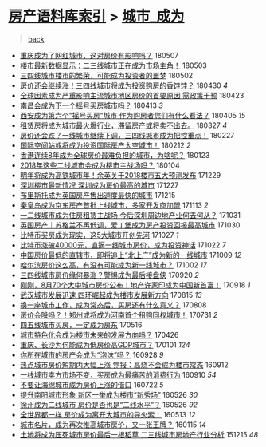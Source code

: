 [房产语料库索引](../../README.md)  > [城市_成为](城市_成为.md)
====
> [back](../README.md)

- [重庆成为了网红城市，这对房价有影响吗？](http://jkwz.applinzi.com/ittc/7100308976032023558.html#%E9%87%8D%E5%BA%86%E6%88%90%E4%B8%BA%E4%BA%86%E7%BD%91%E7%BA%A2%E5%9F%8E%E5%B8%82%EF%BC%8C%E8%BF%99%E5%AF%B9%E6%88%BF%E4%BB%B7%E6%9C%89%E5%BD%B1%E5%93%8D%E5%90%97%EF%BC%9F) 180507  
- [楼市最新数据显示：二三线城市正在成为市场主角！](http://jkwz.applinzi.com/ittc/7098925507985015818.html#%E6%A5%BC%E5%B8%82%E6%9C%80%E6%96%B0%E6%95%B0%E6%8D%AE%E6%98%BE%E7%A4%BA%EF%BC%9A%E4%BA%8C%E4%B8%89%E7%BA%BF%E5%9F%8E%E5%B8%82%E6%AD%A3%E5%9C%A8%E6%88%90%E4%B8%BA%E5%B8%82%E5%9C%BA%E4%B8%BB%E8%A7%92%EF%BC%81) 180503  
- [三四线城市楼市的繁荣，可能成为投资者的噩梦](http://jkwz.applinzi.com/ittc/7098456298209412103.html#%E4%B8%89%E5%9B%9B%E7%BA%BF%E5%9F%8E%E5%B8%82%E6%A5%BC%E5%B8%82%E7%9A%84%E7%B9%81%E8%8D%A3%EF%BC%8C%E5%8F%AF%E8%83%BD%E6%88%90%E4%B8%BA%E6%8A%95%E8%B5%84%E8%80%85%E7%9A%84%E5%99%A9%E6%A2%A6) 180502  
- [房价还会继续涨！三四线城市将成为投资购房的香饽饽？](http://jkwz.applinzi.com/ittc/7096994900975551505.html#%E6%88%BF%E4%BB%B7%E8%BF%98%E4%BC%9A%E7%BB%A7%E7%BB%AD%E6%B6%A8%EF%BC%81%E4%B8%89%E5%9B%9B%E7%BA%BF%E5%9F%8E%E5%B8%82%E5%B0%86%E6%88%90%E4%B8%BA%E6%8A%95%E8%B5%84%E8%B4%AD%E6%88%BF%E7%9A%84%E9%A6%99%E9%A5%BD%E9%A5%BD%EF%BC%9F) 180430 *4* 
- [全球因素成为严重影响主流城市地区房价的首要原因 需政策干预](http://jkwz.applinzi.com/ittc/7095106556289090567.html#%E5%85%A8%E7%90%83%E5%9B%A0%E7%B4%A0%E6%88%90%E4%B8%BA%E4%B8%A5%E9%87%8D%E5%BD%B1%E5%93%8D%E4%B8%BB%E6%B5%81%E5%9F%8E%E5%B8%82%E5%9C%B0%E5%8C%BA%E6%88%BF%E4%BB%B7%E7%9A%84%E9%A6%96%E8%A6%81%E5%8E%9F%E5%9B%A0+%E9%9C%80%E6%94%BF%E7%AD%96%E5%B9%B2%E9%A2%84) 180423  
- [南昌会成为下一个摇号买房城市吗？](http://jkwz.applinzi.com/ittc/7091481879104717831.html#%E5%8D%97%E6%98%8C%E4%BC%9A%E6%88%90%E4%B8%BA%E4%B8%8B%E4%B8%80%E4%B8%AA%E6%91%87%E5%8F%B7%E4%B9%B0%E6%88%BF%E5%9F%8E%E5%B8%82%E5%90%97%EF%BC%9F) 180413 *3* 
- [西安成为第六个&quot;摇号买房&quot;城市 作为购房者您们有什么看法？](http://jkwz.applinzi.com/ittc/7088185831875675153.html#%E8%A5%BF%E5%AE%89%E6%88%90%E4%B8%BA%E7%AC%AC%E5%85%AD%E4%B8%AA%26quot%3B%E6%91%87%E5%8F%B7%E4%B9%B0%E6%88%BF%26quot%3B%E5%9F%8E%E5%B8%82+%E4%BD%9C%E4%B8%BA%E8%B4%AD%E6%88%BF%E8%80%85%E6%82%A8%E4%BB%AC%E6%9C%89%E4%BB%80%E4%B9%88%E7%9C%8B%E6%B3%95%EF%BC%9F) 180405 *15* 
- [租赁房将成为城市最火爆行业，滞留房产或将卖不出去。](http://jkwz.applinzi.com/ittc/7085255909687428102.html#%E7%A7%9F%E8%B5%81%E6%88%BF%E5%B0%86%E6%88%90%E4%B8%BA%E5%9F%8E%E5%B8%82%E6%9C%80%E7%81%AB%E7%88%86%E8%A1%8C%E4%B8%9A%EF%BC%8C%E6%BB%9E%E7%95%99%E6%88%BF%E4%BA%A7%E6%88%96%E5%B0%86%E5%8D%96%E4%B8%8D%E5%87%BA%E5%8E%BB%E3%80%82) 180327 *4* 
- [房价还会跌？一线城市继续下调，三四线城市成为把控重点！](http://jkwz.applinzi.com/ittc/7074704810299622416.html#%E6%88%BF%E4%BB%B7%E8%BF%98%E4%BC%9A%E8%B7%8C%EF%BC%9F%E4%B8%80%E7%BA%BF%E5%9F%8E%E5%B8%82%E7%BB%A7%E7%BB%AD%E4%B8%8B%E8%B0%83%EF%BC%8C%E4%B8%89%E5%9B%9B%E7%BA%BF%E5%9F%8E%E5%B8%82%E6%88%90%E4%B8%BA%E6%8A%8A%E6%8E%A7%E9%87%8D%E7%82%B9%EF%BC%81) 180227  
- [国际空间站或将成为投资国际房产太空城市！](http://jkwz.applinzi.com/ittc/7069149475312763914.html#%E5%9B%BD%E9%99%85%E7%A9%BA%E9%97%B4%E7%AB%99%E6%88%96%E5%B0%86%E6%88%90%E4%B8%BA%E6%8A%95%E8%B5%84%E5%9B%BD%E9%99%85%E6%88%BF%E4%BA%A7%E5%A4%AA%E7%A9%BA%E5%9F%8E%E5%B8%82%EF%BC%81) 180212 *2* 
- [香港连续8年成为全球房价最难负担的城市，为啥呢？](http://jkwz.applinzi.com/ittc/7061895129508348938.html#%E9%A6%99%E6%B8%AF%E8%BF%9E%E7%BB%AD8%E5%B9%B4%E6%88%90%E4%B8%BA%E5%85%A8%E7%90%83%E6%88%BF%E4%BB%B7%E6%9C%80%E9%9A%BE%E8%B4%9F%E6%8B%85%E7%9A%84%E5%9F%8E%E5%B8%82%EF%BC%8C%E4%B8%BA%E5%95%A5%E5%91%A2%EF%BC%9F) 180123  
- [2018年这些二线城市会成为楼市主战场吗？](http://jkwz.applinzi.com/ittc/7054816246132900881.html#2018%E5%B9%B4%E8%BF%99%E4%BA%9B%E4%BA%8C%E7%BA%BF%E5%9F%8E%E5%B8%82%E4%BC%9A%E6%88%90%E4%B8%BA%E6%A5%BC%E5%B8%82%E4%B8%BB%E6%88%98%E5%9C%BA%E5%90%97%EF%BC%9F) 180104  
- [明年将成为高铁城市年！余英关于2018楼市五大预测发布](http://jkwz.applinzi.com/ittc/7052448188353479697.html#%E6%98%8E%E5%B9%B4%E5%B0%86%E6%88%90%E4%B8%BA%E9%AB%98%E9%93%81%E5%9F%8E%E5%B8%82%E5%B9%B4%EF%BC%81%E4%BD%99%E8%8B%B1%E5%85%B3%E4%BA%8E2018%E6%A5%BC%E5%B8%82%E4%BA%94%E5%A4%A7%E9%A2%84%E6%B5%8B%E5%8F%91%E5%B8%83) 171229  
- [深圳楼市最新情况 深圳成为房价最高的城市](http://jkwz.applinzi.com/ittc/7051725571908699152.html#%E6%B7%B1%E5%9C%B3%E6%A5%BC%E5%B8%82%E6%9C%80%E6%96%B0%E6%83%85%E5%86%B5+%E6%B7%B1%E5%9C%B3%E6%88%90%E4%B8%BA%E6%88%BF%E4%BB%B7%E6%9C%80%E9%AB%98%E7%9A%84%E5%9F%8E%E5%B8%82) 171227  
- [布里斯托成为英国房产售出速度最快的城市](http://jkwz.applinzi.com/ittc/7047304010116105232.html#%E5%B8%83%E9%87%8C%E6%96%AF%E6%89%98%E6%88%90%E4%B8%BA%E8%8B%B1%E5%9B%BD%E6%88%BF%E4%BA%A7%E5%94%AE%E5%87%BA%E9%80%9F%E5%BA%A6%E6%9C%80%E5%BF%AB%E7%9A%84%E5%9F%8E%E5%B8%82) 171215  
- [秦皇岛成为京东房产首批上线城市，多家开发商加盟](http://jkwz.applinzi.com/ittc/7035433666455536656.html#%E7%A7%A6%E7%9A%87%E5%B2%9B%E6%88%90%E4%B8%BA%E4%BA%AC%E4%B8%9C%E6%88%BF%E4%BA%A7%E9%A6%96%E6%89%B9%E4%B8%8A%E7%BA%BF%E5%9F%8E%E5%B8%82%EF%BC%8C%E5%A4%9A%E5%AE%B6%E5%BC%80%E5%8F%91%E5%95%86%E5%8A%A0%E7%9B%9F) 171113 *2* 
- [一二线城市成为住房租赁主战场 今后深圳周边地产业何去何从？](http://jkwz.applinzi.com/ittc/7030539550181557265.html#%E4%B8%80%E4%BA%8C%E7%BA%BF%E5%9F%8E%E5%B8%82%E6%88%90%E4%B8%BA%E4%BD%8F%E6%88%BF%E7%A7%9F%E8%B5%81%E4%B8%BB%E6%88%98%E5%9C%BA+%E4%BB%8A%E5%90%8E%E6%B7%B1%E5%9C%B3%E5%91%A8%E8%BE%B9%E5%9C%B0%E4%BA%A7%E4%B8%9A%E4%BD%95%E5%8E%BB%E4%BD%95%E4%BB%8E%EF%BC%9F) 171031  
- [英国房产｜苏格兰不再低调，爱丁堡成为房产投资回报最高城市](http://jkwz.applinzi.com/ittc/7030254739214828561.html#%E8%8B%B1%E5%9B%BD%E6%88%BF%E4%BA%A7%EF%BD%9C%E8%8B%8F%E6%A0%BC%E5%85%B0%E4%B8%8D%E5%86%8D%E4%BD%8E%E8%B0%83%EF%BC%8C%E7%88%B1%E4%B8%81%E5%A0%A1%E6%88%90%E4%B8%BA%E6%88%BF%E4%BA%A7%E6%8A%95%E8%B5%84%E5%9B%9E%E6%8A%A5%E6%9C%80%E9%AB%98%E5%9F%8E%E5%B8%82) 171030  
- [比特币买房成为现实，这5大城市开创先河](http://jkwz.applinzi.com/ittc/7029126153653191696.html#%E6%AF%94%E7%89%B9%E5%B8%81%E4%B9%B0%E6%88%BF%E6%88%90%E4%B8%BA%E7%8E%B0%E5%AE%9E%EF%BC%8C%E8%BF%995%E5%A4%A7%E5%9F%8E%E5%B8%82%E5%BC%80%E5%88%9B%E5%85%88%E6%B2%B3) 171027 *1* 
- [比特币涨破40000元，直逼一线城市房价，成为投资神话](http://jkwz.applinzi.com/ittc/7027372962590753808.html#%E6%AF%94%E7%89%B9%E5%B8%81%E6%B6%A8%E7%A0%B440000%E5%85%83%EF%BC%8C%E7%9B%B4%E9%80%BC%E4%B8%80%E7%BA%BF%E5%9F%8E%E5%B8%82%E6%88%BF%E4%BB%B7%EF%BC%8C%E6%88%90%E4%B8%BA%E6%8A%95%E8%B5%84%E7%A5%9E%E8%AF%9D) 171022 *7* 
- [中国房价最低的直辖市，即将追上“北上广”成为新的一线城市](http://jkwz.applinzi.com/ittc/7022487391988876304.html#%E4%B8%AD%E5%9B%BD%E6%88%BF%E4%BB%B7%E6%9C%80%E4%BD%8E%E7%9A%84%E7%9B%B4%E8%BE%96%E5%B8%82%EF%BC%8C%E5%8D%B3%E5%B0%86%E8%BF%BD%E4%B8%8A%E2%80%9C%E5%8C%97%E4%B8%8A%E5%B9%BF%E2%80%9D%E6%88%90%E4%B8%BA%E6%96%B0%E7%9A%84%E4%B8%80%E7%BA%BF%E5%9F%8E%E5%B8%82) 171009 *12* 
- [哈尔滨房价这么高，有没有可能成为新一线城市？](http://jkwz.applinzi.com/ittc/7019160982746825744.html#%E5%93%88%E5%B0%94%E6%BB%A8%E6%88%BF%E4%BB%B7%E8%BF%99%E4%B9%88%E9%AB%98%EF%BC%8C%E6%9C%89%E6%B2%A1%E6%9C%89%E5%8F%AF%E8%83%BD%E6%88%90%E4%B8%BA%E6%96%B0%E4%B8%80%E7%BA%BF%E5%9F%8E%E5%B8%82%EF%BC%9F) 171002 *17* 
- [三四线城市房价缘何暴涨？警惕成为最后接盘侠](http://jkwz.applinzi.com/ittc/7015445841148658705.html#%E4%B8%89%E5%9B%9B%E7%BA%BF%E5%9F%8E%E5%B8%82%E6%88%BF%E4%BB%B7%E7%BC%98%E4%BD%95%E6%9A%B4%E6%B6%A8%EF%BC%9F%E8%AD%A6%E6%83%95%E6%88%90%E4%B8%BA%E6%9C%80%E5%90%8E%E6%8E%A5%E7%9B%98%E4%BE%A0) 170920 *2* 
- [刚刚，8月70个大中城市房价公布！地产许家印成为中国新首富！](http://jkwz.applinzi.com/ittc/7014697005287474193.html#%E5%88%9A%E5%88%9A%EF%BC%8C8%E6%9C%8870%E4%B8%AA%E5%A4%A7%E4%B8%AD%E5%9F%8E%E5%B8%82%E6%88%BF%E4%BB%B7%E5%85%AC%E5%B8%83%EF%BC%81%E5%9C%B0%E4%BA%A7%E8%AE%B8%E5%AE%B6%E5%8D%B0%E6%88%90%E4%B8%BA%E4%B8%AD%E5%9B%BD%E6%96%B0%E9%A6%96%E5%AF%8C%EF%BC%81) 170918 *1* 
- [武汉城市发展迅速 四环崛起成为楼市发展新方向](http://jkwz.applinzi.com/ittc/7002084789971321872.html#%E6%AD%A6%E6%B1%89%E5%9F%8E%E5%B8%82%E5%8F%91%E5%B1%95%E8%BF%85%E9%80%9F+%E5%9B%9B%E7%8E%AF%E5%B4%9B%E8%B5%B7%E6%88%90%E4%B8%BA%E6%A5%BC%E5%B8%82%E5%8F%91%E5%B1%95%E6%96%B0%E6%96%B9%E5%90%91) 170815 *13* 
- [换一座城市工作，成为常态后，买房还有什么意义？](http://jkwz.applinzi.com/ittc/6999548821183661073.html#%E6%8D%A2%E4%B8%80%E5%BA%A7%E5%9F%8E%E5%B8%82%E5%B7%A5%E4%BD%9C%EF%BC%8C%E6%88%90%E4%B8%BA%E5%B8%B8%E6%80%81%E5%90%8E%EF%BC%8C%E4%B9%B0%E6%88%BF%E8%BF%98%E6%9C%89%E4%BB%80%E4%B9%88%E6%84%8F%E4%B9%89%EF%BC%9F) 170808  
- [房价会降吗？！郑州或将成为河南首个租购同权城市！](http://jkwz.applinzi.com/ittc/6996574412105843729.html#%E6%88%BF%E4%BB%B7%E4%BC%9A%E9%99%8D%E5%90%97%EF%BC%9F%EF%BC%81%E9%83%91%E5%B7%9E%E6%88%96%E5%B0%86%E6%88%90%E4%B8%BA%E6%B2%B3%E5%8D%97%E9%A6%96%E4%B8%AA%E7%A7%9F%E8%B4%AD%E5%90%8C%E6%9D%83%E5%9F%8E%E5%B8%82%EF%BC%81) 170731 *2* 
- [四五线城市买房，一定成为房东](http://jkwz.applinzi.com/ittc/6968289907385566212.html#%E5%9B%9B%E4%BA%94%E7%BA%BF%E5%9F%8E%E5%B8%82%E4%B9%B0%E6%88%BF%EF%BC%8C%E4%B8%80%E5%AE%9A%E6%88%90%E4%B8%BA%E6%88%BF%E4%B8%9C) 170516  
- [城市特色化会成为楼市未来的发展方向吗？](http://jkwz.applinzi.com/ittc/6960913943034856452.html#%E5%9F%8E%E5%B8%82%E7%89%B9%E8%89%B2%E5%8C%96%E4%BC%9A%E6%88%90%E4%B8%BA%E6%A5%BC%E5%B8%82%E6%9C%AA%E6%9D%A5%E7%9A%84%E5%8F%91%E5%B1%95%E6%96%B9%E5%90%91%E5%90%97%EF%BC%9F) 170426  
- [重庆、长沙为何能成为低房价高GDP城市？](http://jkwz.applinzi.com/ittc/6918227927757227012.html#%E9%87%8D%E5%BA%86%E3%80%81%E9%95%BF%E6%B2%99%E4%B8%BA%E4%BD%95%E8%83%BD%E6%88%90%E4%B8%BA%E4%BD%8E%E6%88%BF%E4%BB%B7%E9%AB%98GDP%E5%9F%8E%E5%B8%82%EF%BC%9F) 170101 *124* 
- [你所在城市的房产会成为“泡沫”吗？](http://jkwz.applinzi.com/ittc/6883013216883442692.html#%E4%BD%A0%E6%89%80%E5%9C%A8%E5%9F%8E%E5%B8%82%E7%9A%84%E6%88%BF%E4%BA%A7%E4%BC%9A%E6%88%90%E4%B8%BA%E2%80%9C%E6%B3%A1%E6%B2%AB%E2%80%9D%E5%90%97%EF%BC%9F) 160928 *9* 
- [热点城市房价短期内大幅上涨 党报：高烧不会成为楼市常态](http://jkwz.applinzi.com/ittc/6876885820211987460.html#%E7%83%AD%E7%82%B9%E5%9F%8E%E5%B8%82%E6%88%BF%E4%BB%B7%E7%9F%AD%E6%9C%9F%E5%86%85%E5%A4%A7%E5%B9%85%E4%B8%8A%E6%B6%A8+%E5%85%9A%E6%8A%A5%EF%BC%9A%E9%AB%98%E7%83%A7%E4%B8%8D%E4%BC%9A%E6%88%90%E4%B8%BA%E6%A5%BC%E5%B8%82%E5%B8%B8%E6%80%81) 160912  
- [一线城市卖方市场不变，买房成为最痛苦的消费行为](http://jkwz.applinzi.com/ittc/6876263870959715333.html#%E4%B8%80%E7%BA%BF%E5%9F%8E%E5%B8%82%E5%8D%96%E6%96%B9%E5%B8%82%E5%9C%BA%E4%B8%8D%E5%8F%98%EF%BC%8C%E4%B9%B0%E6%88%BF%E6%88%90%E4%B8%BA%E6%9C%80%E7%97%9B%E8%8B%A6%E7%9A%84%E6%B6%88%E8%B4%B9%E8%A1%8C%E4%B8%BA) 160910 *54* 
- [不要让海绵城市成为房价上涨的借口](http://jkwz.applinzi.com/ittc/6857742491905950724.html#%E4%B8%8D%E8%A6%81%E8%AE%A9%E6%B5%B7%E7%BB%B5%E5%9F%8E%E5%B8%82%E6%88%90%E4%B8%BA%E6%88%BF%E4%BB%B7%E4%B8%8A%E6%B6%A8%E7%9A%84%E5%80%9F%E5%8F%A3) 160722 *5* 
- [提升南阳城市形象 新区一举成为楼市“新秀场”](http://jkwz.applinzi.com/ittc/6836493673298396164.html#%E6%8F%90%E5%8D%87%E5%8D%97%E9%98%B3%E5%9F%8E%E5%B8%82%E5%BD%A2%E8%B1%A1+%E6%96%B0%E5%8C%BA%E4%B8%80%E4%B8%BE%E6%88%90%E4%B8%BA%E6%A5%BC%E5%B8%82%E2%80%9C%E6%96%B0%E7%A7%80%E5%9C%BA%E2%80%9D) 160526 *30* 
- [徐州成为二线城市 房价是否也是“二线水平”？](http://jkwz.applinzi.com/ittc/6836210963107546117.html#%E5%BE%90%E5%B7%9E%E6%88%90%E4%B8%BA%E4%BA%8C%E7%BA%BF%E5%9F%8E%E5%B8%82+%E6%88%BF%E4%BB%B7%E6%98%AF%E5%90%A6%E4%B9%9F%E6%98%AF%E2%80%9C%E4%BA%8C%E7%BA%BF%E6%B0%B4%E5%B9%B3%E2%80%9D%EF%BC%9F) 160526 *92* 
- [全世界都一样 房价成为离开大城市的导火索！](http://jkwz.applinzi.com/ittc/6831766651338753028.html#%E5%85%A8%E4%B8%96%E7%95%8C%E9%83%BD%E4%B8%80%E6%A0%B7+%E6%88%BF%E4%BB%B7%E6%88%90%E4%B8%BA%E7%A6%BB%E5%BC%80%E5%A4%A7%E5%9F%8E%E5%B8%82%E7%9A%84%E5%AF%BC%E7%81%AB%E7%B4%A2%EF%BC%81) 160513 *12* 
- [城市名片，成为再次推高城市房价，又一张王牌？](http://jkwz.applinzi.com/ittc/6787662852638901253.html#%E5%9F%8E%E5%B8%82%E5%90%8D%E7%89%87%EF%BC%8C%E6%88%90%E4%B8%BA%E5%86%8D%E6%AC%A1%E6%8E%A8%E9%AB%98%E5%9F%8E%E5%B8%82%E6%88%BF%E4%BB%B7%EF%BC%8C%E5%8F%88%E4%B8%80%E5%BC%A0%E7%8E%8B%E7%89%8C%EF%BC%9F) 160115 *14* 
- [土地将成为压死城市房价最后一根稻草 二三线城市房地产行业分析](http://jkwz.applinzi.com/ittc/6776010472402977797.html#%E5%9C%9F%E5%9C%B0%E5%B0%86%E6%88%90%E4%B8%BA%E5%8E%8B%E6%AD%BB%E5%9F%8E%E5%B8%82%E6%88%BF%E4%BB%B7%E6%9C%80%E5%90%8E%E4%B8%80%E6%A0%B9%E7%A8%BB%E8%8D%89+%E4%BA%8C%E4%B8%89%E7%BA%BF%E5%9F%8E%E5%B8%82%E6%88%BF%E5%9C%B0%E4%BA%A7%E8%A1%8C%E4%B8%9A%E5%88%86%E6%9E%90) 151215 *48* 
